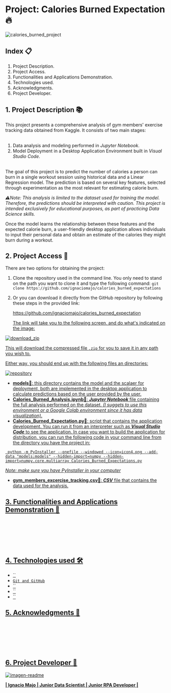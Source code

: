 # Project: Calories Burned Expectation 🔥

![calories_burned_project](https://github.com/user-attachments/assets/b276b254-b258-467f-8b58-6a57337d906f)


## Index 📋

1. Project Description.
2. Project Access.
3. Functionalities and Applications Demonstration.
4. Technologies used.
5. Acknowledgments.
6. Project Developer.

## 1. Project Description 📚

This project presents a comprehensive analysis of gym members' exercise tracking data obtained from Kaggle. It consists of two main stages:<br><br>

1. Data analysis and modeling performed in *Jupyter Notebook*.<br>
2. Model Deployment in a Desktop Application Environment built in *Visual Studio Code*.<br><br>

The goal of this project is to predict the number of calories a person can burn in a single workout session using historical data and a Linear Regression model. 
The prediction is based on several key features, selected through experimentation as the most relevant for estimating calorie burn.

*⚠️Note: This analysis is limited to the dataset used for training the model. Therefore, the predictions should be interpreted with caution.
This project is intended exclusively for educational purposes, as part of practicing Data Science skills.*

Once the model learns the relationship between these features and the expected calorie burn, a user-friendly desktop application allows individuals to input their personal data 
and obtain an estimate of the calories they might burn during a workout.


## 2. Project Access 📂

There are two options for obtaining the project:

1. Clone the repository used in the command line. You only need to stand on the path you want to clone it and type the following command:
   `git clone https://github.com/ignaciomajo/calories_burned_expectations`

2. Or you can download it directly from the GitHub repository by following these steps in the provided link:
   <p><a href="https://github.com/ignaciomajo/calories_burned_expectation">https://github.com/ignaciomajo/calories_burned_expectation</p>

   The link will take you to the following screen, and do what's indicated on the image:

![download_zip](https://github.com/user-attachments/assets/5fa0c947-9e42-42e7-9552-16f13bcaa3e9)
   
This will download the compressed file `.zip` for you to save it in any path you wish to.

Either way, you should end up with the following files an directories:

![repository](https://github.com/user-attachments/assets/32e744b5-aea2-4a19-81e9-394fcdc3ab97)

* **models**📁: this directory contains the model and the scalaer for deployment, both are implemented in the desktop application to calculate predictions based on the user
  provided by the user.
* **Calories_Burned_Analysis.ipynb**📄: ***Jupyter Notebook*** file containing the full analysis performed on the dataset. *(I suggets to use this environment or a Google Colab
  environment since it has data visualization)*.
* **Calories_Burned_Expectation.py**📄: script that contains the application development. You can run it from an interpreter such as ***Visual Studio Code*** to see the application. In case you want to build the application for distribution, you can run the following code in your command line from the directory you have the project in:<br>

` python -m PyInstaller --onefile --windowed --icon=icon4.png --add-data "models;models" --hidden-import=numpy --hidden-import=numpy.core.multiarray Calories_Burned_Expectations.py`

*Note: make sure you have PyInstaller in your computer*

* **gym_members_excercise_tracking.csv**📄: ***CSV*** file that contains the data used for the analysis.

## 3. Functionalities and Applications Demonstration 📝

<br><br><br><br><br>

## 4. Technologies used 🛠️

* ``
* `Git and GitHub`
* ``
* ``
* ``

## 5. Acknowledgments 🤝

<br><br><br><br><br>

## 6. Project Developer 👷

![imagen-readme](https://github.com/user-attachments/assets/133bc743-0424-4120-a7a6-7245d2f28f8c)

**| Ignacio Majo | Junior Data Scientist | Junior RPA Developer |**
